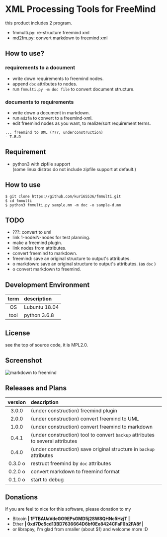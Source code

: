 XML Processing Tools for FreeMind
===============================================================================
this product includes 2 program.

- fmmulti.py: re-structure freemind xml
- md2fm.py: convert markdown to freemind xml


How to use?
-----------------------------------------
### requirements to a document
- write down requirements to freemind nodes.
- append `doc` attributes to nodes.
- run `fmmulti.py -m doc file` to convert document structure.

### documents to requirements
- write down a document in markdown.
- run `md2fm` to convert to a freemind-xml.
- edit freemind nodes as you want, to realize/sort requirement terms.

```
... freemind to UML (???, underconstruction)
- T.B.D
```


Requirement
-----------------------------------------
- python3 with zipfile support  
    (some linux distros do not include zipfile support at default.)


How to use
-----------------------------------------
```
$ git clone https://github.com/kuri65536/fmmulti.git
$ cd fmmulti
$ python3 fmmulti.py sample.mm -m doc -o sample-d.mm
```


TODO
-----------------------------------------
- ???: convert to uml
- link 1-node:N-nodes for test planning.
- make a freemind plugin.
- link nodes from attributes.
- convert freemind to markdown.
- freemind: save an original structure to output's attributes.
- o markdown: save an original structure to output's attributes. (as `doc` )
- o convert markdown to freemind.


Development Environment
-----------------------------------------

| term | description   |
|:----:|:--------------|
| OS   | Lubuntu 18.04 |
| tool | python 3.6.8  |


License
-----------------------------------------
see the top of source code, it is MPL2.0.


Screenshot
-----------------------------------------
![markdown to freemind](https://gist.githubusercontent.com/kuri65536/4342c39349e744f845d8e7bd223fa919/raw/d26893410ab94b31623a960489f2662c29ec7a69/2019-11-02-145011_549x713_scrot.png)


Releases and Plans
-----------------------------------------

| version | description |
|:-------:|:---|
| 3.0.0   | (under construction) freemind plugin |
| 2.0.0   | (under construction) convert freemind to UML |
| 1.0.0   | (under construction) convert freemind to markdown |
| 0.4.1   | (under construction) tool to convert `backup` attributes to several attributes |
| 0.4.0   | (under construction) save original structure in `backup` attributes |
| 0.3.0 o | restruct freemind by `doc` attributes |
| 0.2.0 o | convert markdown to freemind format |
| 0.1.0 o | start to debug |


Donations
---------------------
If you are feel to nice for this software, please donation to my

- Bitcoin **| 1FTBAUaVdeGG9EPsGMD5j2SW8QHNc5HzjT |**
- Ether **| 0xd7Dc5cd13BD7636664D6bf0Ee8424CFaF6b2FA8f |**
- or librapay, I'm glad from smaller (about $1) and welcome more :D

<!--
vi: ft=markdown:et:fdm=marker
-->
